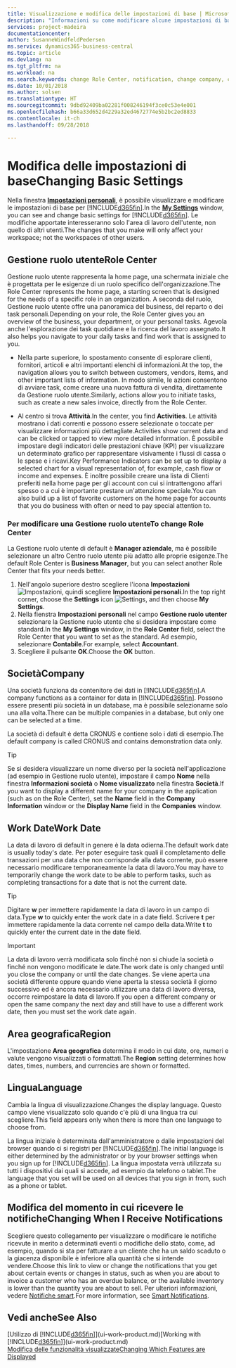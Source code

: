```yaml
---
title: Visualizzazione e modifica delle impostazioni di base | Microsoft Docs
description: "Informazioni su come modificare alcune impostazioni di base, ad esempio, la Gestione ruolo utente, la società o la data di lavoro."
services: project-madeira
documentationcenter: 
author: SusanneWindfeldPedersen
ms.service: dynamics365-business-central
ms.topic: article
ms.devlang: na
ms.tgt_pltfrm: na
ms.workload: na
ms.search.keywords: change Role Center, notification, change company, change work date
ms.date: 10/01/2018
ms.author: solsen
ms.translationtype: HT
ms.sourcegitcommit: 9dbd92409ba02281f008246194f3ce0c53e4e001
ms.openlocfilehash: b66a33d652d4229a32ed4672774e5b2bc2ed8833
ms.contentlocale: it-ch
ms.lasthandoff: 09/28/2018

---
```

# <a name="changing-basic-settings"></a><span data-ttu-id="a4d7f-103">Modifica delle impostazioni di base</span><span class="sxs-lookup"><span data-stu-id="a4d7f-103">Changing Basic Settings</span></span>
<span data-ttu-id="a4d7f-104">Nella finestra [**Impostazioni personali**](https://businesscentral.dynamics.com?page=9176 "Passare direttamente alla pagina impostazioni utente in Business Central"), è possibile visualizzare e modificare le impostazioni di base per [!INCLUDE[d365fin](includes/d365fin_md.md)].</span><span class="sxs-lookup"><span data-stu-id="a4d7f-104">In the [**My Settings**](https://businesscentral.dynamics.com?page=9176 "Go directly to your user settings page in Business Central") window, you can see and change basic settings for [!INCLUDE[d365fin](includes/d365fin_md.md)].</span></span> <span data-ttu-id="a4d7f-105">Le modifiche apportate interesseranno solo l'area di lavoro dell'utente, non quello di altri utenti.</span><span class="sxs-lookup"><span data-stu-id="a4d7f-105">The changes that you make will only affect your workspace; not the workspaces of other users.</span></span>  

## <a name="role-center"></a> <span data-ttu-id="a4d7f-106">Gestione ruolo utente</span><span class="sxs-lookup"><span data-stu-id="a4d7f-106">Role Center</span></span>
<span data-ttu-id="a4d7f-107">Gestione ruolo utente rappresenta la home page, una schermata iniziale che è progettata per le esigenze di un ruolo specifico dell'organizzazione.</span><span class="sxs-lookup"><span data-stu-id="a4d7f-107">The Role Center represents the home page, a starting screen that is designed for the needs of a specific role in an organization.</span></span> <span data-ttu-id="a4d7f-108">A seconda del ruolo, Gestione ruolo utente offre una panoramica del business, del reparto o dei task personali.</span><span class="sxs-lookup"><span data-stu-id="a4d7f-108">Depending on your role, the Role Center gives you an overview of the business, your department, or your personal tasks.</span></span> <span data-ttu-id="a4d7f-109">Agevola anche l'esplorazione dei task quotidiane e la ricerca del lavoro assegnato.</span><span class="sxs-lookup"><span data-stu-id="a4d7f-109">It also helps you navigate to your daily tasks and find work that is assigned to you.</span></span>

-   <span data-ttu-id="a4d7f-110">Nella parte superiore, lo spostamento consente di esplorare clienti, fornitori, articoli e altri importanti elenchi di informazioni.</span><span class="sxs-lookup"><span data-stu-id="a4d7f-110">At the top, the navigation allows you to switch between customers, vendors, items, and other important lists of information.</span></span> <span data-ttu-id="a4d7f-111">In modo simile, le azioni consentono di avviare task, come creare una nuova fattura di vendita, direttamente da Gestione ruolo utente.</span><span class="sxs-lookup"><span data-stu-id="a4d7f-111">Similarly, actions allow you to initiate tasks, such as create a new sales invoice, directly from the Role Center.</span></span>

-   <span data-ttu-id="a4d7f-112">Al centro si trova **Attività**.</span><span class="sxs-lookup"><span data-stu-id="a4d7f-112">In the center, you find **Activities**.</span></span> <span data-ttu-id="a4d7f-113">Le attività mostrano i dati correnti e possono essere selezionate o toccate per visualizzare informazioni più dettagliate.</span><span class="sxs-lookup"><span data-stu-id="a4d7f-113">Activities show current data and can be clicked or tapped to view more detailed information.</span></span> <span data-ttu-id="a4d7f-114">È possibile impostare degli indicatori delle prestazioni chiave (KPI) per visualizzare un determinato grafico per rappresentare visivamente i flussi di cassa o le spese e i ricavi.</span><span class="sxs-lookup"><span data-stu-id="a4d7f-114">Key Performance Indicators can be set up to display a selected chart for a visual representation of, for example, cash flow or income and expenses.</span></span> <span data-ttu-id="a4d7f-115">È inoltre possibile creare una lista di Clienti preferiti nella home page per gli account con cui si intrattengono affari spesso o a cui è importante prestare un'attenzione speciale.</span><span class="sxs-lookup"><span data-stu-id="a4d7f-115">You can also build up a list of favorite customers on the home page for accounts that you do business with often or need to pay special attention to.</span></span>

### <a name="to-change-role-center"></a><span data-ttu-id="a4d7f-116">Per modificare una Gestione ruolo utente</span><span class="sxs-lookup"><span data-stu-id="a4d7f-116">To change Role Center</span></span>
<span data-ttu-id="a4d7f-117">La Gestione ruolo utente di default è **Manager aziendale**, ma è possibile selezionare un altro Centro ruolo utente più adatto alle proprie esigenze.</span><span class="sxs-lookup"><span data-stu-id="a4d7f-117">The default Role Center is **Business Manager**, but you can select another Role Center that fits your needs better.</span></span>
1. <span data-ttu-id="a4d7f-118">Nell'angolo superiore destro scegliere l'icona **Impostazioni** ![Impostazioni](media/ui-experience/settings_icon_small.png "icona Impostazioni per Gestione ruolo utente"), quindi scegliere **Impostazioni personali**.</span><span class="sxs-lookup"><span data-stu-id="a4d7f-118">In the top right corner, choose the **Settings** icon ![Settings](media/ui-experience/settings_icon_small.png "Settings icon for role center"), and then choose **My Settings**.</span></span>
2. <span data-ttu-id="a4d7f-119">Nella fienstra **Impostazioni personali** nel campo **Gestione ruolo utenter** selezionare la Gestione ruolo utente che si desidera impostare come standard.</span><span class="sxs-lookup"><span data-stu-id="a4d7f-119">In the **My Settings** window, in the **Role Center** field, select the Role Center that you want to set as the standard.</span></span> <span data-ttu-id="a4d7f-120">Ad esempio, selezionare **Contabile**.</span><span class="sxs-lookup"><span data-stu-id="a4d7f-120">For example, select **Accountant**.</span></span>
3. <span data-ttu-id="a4d7f-121">Scegliere il pulsante **OK**.</span><span class="sxs-lookup"><span data-stu-id="a4d7f-121">Choose the **OK** button.</span></span>

## <a name="company"></a><span data-ttu-id="a4d7f-122">Società</span><span class="sxs-lookup"><span data-stu-id="a4d7f-122">Company</span></span>
<span data-ttu-id="a4d7f-123">Una società funziona da contenitore dei dati in [!INCLUDE[d365fin](includes/d365fin_md.md)].</span><span class="sxs-lookup"><span data-stu-id="a4d7f-123">A company functions as a container for data in [!INCLUDE[d365fin](includes/d365fin_md.md)].</span></span> <span data-ttu-id="a4d7f-124">Possono essere presenti più società in un database, ma è possibile selezionarne solo una alla volta.</span><span class="sxs-lookup"><span data-stu-id="a4d7f-124">There can be multiple companies in a database, but only one can be selected at a time.</span></span>

<span data-ttu-id="a4d7f-125">La società di default è detta CRONUS e contiene solo i dati di esempio.</span><span class="sxs-lookup"><span data-stu-id="a4d7f-125">The default company is called CRONUS and contains demonstration data only.</span></span>

> [!TIP]  
>   <span data-ttu-id="a4d7f-126">Se si desidera visualizzare un nome diverso per la società nell'applicazione (ad esempio in Gestione ruolo utente), impostare il campo **Nome** nella finestra **Informazioni società** o **Nome visualizzato** nella finestra **Società**.</span><span class="sxs-lookup"><span data-stu-id="a4d7f-126">If you want to display a different name for your company in the application (such as on the Role Center), set the **Name** field in the **Company Information** window or the **Display Name** field in the **Companies** window.</span></span>  

## <a name="work-date"></a><span data-ttu-id="a4d7f-127">Work Date</span><span class="sxs-lookup"><span data-stu-id="a4d7f-127">Work Date</span></span>
<span data-ttu-id="a4d7f-128">La data di lavoro di default in genere è la data odierna.</span><span class="sxs-lookup"><span data-stu-id="a4d7f-128">The default work date is usually today's date.</span></span> <span data-ttu-id="a4d7f-129">Per poter eseguire task quali il completamento delle transazioni per una data che non corrisponde alla data corrente, può essere necessario modificare temporaneamente la data di lavoro.</span><span class="sxs-lookup"><span data-stu-id="a4d7f-129">You may have to temporarily change the work date to be able to perform tasks, such as completing transactions for a date that is not the current date.</span></span>

> [!TIP]  
>   <span data-ttu-id="a4d7f-130">Digitare **w** per immettere rapidamente la data di lavoro in un campo di data.</span><span class="sxs-lookup"><span data-stu-id="a4d7f-130">Type **w** to quickly enter the work date in a date field.</span></span> <span data-ttu-id="a4d7f-131">Scrivere **t** per immettere rapidamente la data corrente nel campo della data.</span><span class="sxs-lookup"><span data-stu-id="a4d7f-131">Write **t** to quickly enter the current date in the date field.</span></span>

> [!IMPORTANT]  
>   <span data-ttu-id="a4d7f-132">La data di lavoro verrà modificata solo finché non si chiude la società o finché non vengono modificate le date.</span><span class="sxs-lookup"><span data-stu-id="a4d7f-132">The work date is only changed until you close the company or until the date changes.</span></span> <span data-ttu-id="a4d7f-133">Se viene aperta una società differente oppure quando viene aperta la stessa società il giorno successivo ed è ancora necessario utilizzare una data di lavoro diversa, occorre reimpostare la data di lavoro.</span><span class="sxs-lookup"><span data-stu-id="a4d7f-133">If you open a different company or open the same company the next day and still have to use a different work date, then you must set the work date again.</span></span>

## <a name="region"></a> <span data-ttu-id="a4d7f-134">Area geografica</span><span class="sxs-lookup"><span data-stu-id="a4d7f-134">Region</span></span>
<span data-ttu-id="a4d7f-135">L'impostazione **Area geografica** determina il modo in cui date, ore, numeri e valute vengono visualizzati o formattati.</span><span class="sxs-lookup"><span data-stu-id="a4d7f-135">The **Region** setting determines how dates, times, numbers, and currencies are shown or formatted.</span></span>   


## <a name="language"></a> <span data-ttu-id="a4d7f-136">Lingua</span><span class="sxs-lookup"><span data-stu-id="a4d7f-136">Language</span></span>
<span data-ttu-id="a4d7f-137">Cambia la lingua di visualizzazione.</span><span class="sxs-lookup"><span data-stu-id="a4d7f-137">Changes the display language.</span></span> <span data-ttu-id="a4d7f-138">Questo campo viene visualizzato solo quando c'è più di una lingua tra cui scegliere.</span><span class="sxs-lookup"><span data-stu-id="a4d7f-138">This field appears only when there is more than one language to choose from.</span></span> 

<span data-ttu-id="a4d7f-139">La lingua iniziale è determinata dall'amministratore o dalle impostazioni del browser quando ci si registri per [!INCLUDE[d365fin](includes/d365fin_md.md)].</span><span class="sxs-lookup"><span data-stu-id="a4d7f-139">The initial language is either determined by the administrator or by your browser settings when you sign up for [!INCLUDE[d365fin](includes/d365fin_md.md)].</span></span> <span data-ttu-id="a4d7f-140">La lingua impostata verrà utilizzata su tutti i dispositivi dai quali si accede, ad esempio da telefono o tablet.</span><span class="sxs-lookup"><span data-stu-id="a4d7f-140">The language that you set will be used on all devices that you sign in from, such as a phone or tablet.</span></span>

## <a name="changing-when-i-receive-notifications"></a><span data-ttu-id="a4d7f-141">Modifica del momento in cui ricevere le notifiche</span><span class="sxs-lookup"><span data-stu-id="a4d7f-141">Changing When I Receive Notifications</span></span>
<span data-ttu-id="a4d7f-142">Scegliere questo collegamento per visualizzare o modificare le notifiche ricevute in merito a determinati eventi o modifiche dello stato, come, ad esempio, quando si sta per fatturare a un cliente che ha un saldo scaduto o la giacenza disponibile è inferiore alla quantità che si intende vendere.</span><span class="sxs-lookup"><span data-stu-id="a4d7f-142">Choose this link to view or change the notifications that you get about certain events or changes in status, such as when you are about to invoice a customer who has an overdue balance, or the available inventory is lower than the quantity you are about to sell.</span></span> <span data-ttu-id="a4d7f-143">Per ulteriori informazioni, vedere [Notifiche smart](ui-smart-notifications.md).</span><span class="sxs-lookup"><span data-stu-id="a4d7f-143">For more information, see [Smart Notifications](ui-smart-notifications.md).</span></span>

## <a name="see-also"></a><span data-ttu-id="a4d7f-144">Vedi anche</span><span class="sxs-lookup"><span data-stu-id="a4d7f-144">See Also</span></span>
<span data-ttu-id="a4d7f-145">[Utilizzo di [!INCLUDE[d365fin](includes/d365fin_md.md)]](ui-work-product.md)</span><span class="sxs-lookup"><span data-stu-id="a4d7f-145">[Working with [!INCLUDE[d365fin](includes/d365fin_md.md)]](ui-work-product.md)</span></span>  
[<span data-ttu-id="a4d7f-146">Modifica delle funzionalità visualizzate</span><span class="sxs-lookup"><span data-stu-id="a4d7f-146">Changing Which Features are Displayed</span></span>](ui-experiences.md)  

